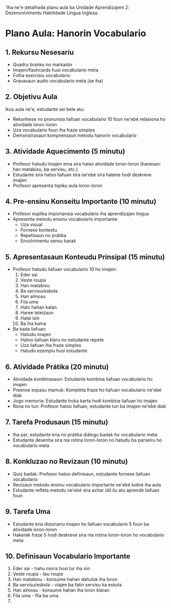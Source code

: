 'Iha ne'e detalhada planu aula ba Unidade Aprendizajem 2: Dezenvolvimentu Habilidade Lingua Inglesa:

# Plano Aula: Hanorin Vocabulario

## 1. Rekursu Nesesariu

- Quadru branku no markador
- Imajen/flashcards husi vocabulario meta
- Folha exercisiu vocabulario
- Gravasaun audio vocabulario meta (se iha)

## 2. Objetivu Aula

Ikus aula ne'e, estudante sei bele atu:
- Rekonhese no pronunsia liafuan vocabulario 10 foun ne'ebé relasiona ho atividade loron-loron
- Uza vocabulario foun iha fraze simples
- Demonstrasaun komprensaun metodu hanorin vocabulario

## 3. Atividade Aquecimento (5 minutu)

- Profesor hatudu imajen ema sira halao atividade loron-loron (hanesan: han matabixu, ba servisu, etc.)
- Estudante sira hatoo liafuan sira ne'ebé sira hatene hodi deskreve imajen
- Profesor apresenta topiku aula loron-loron

## 4. Pre-ensinu Konseitu Importante (10 minutu)

- Profesor esplika importansia vocabulario iha aprendizajen lingua
- Apresenta metodu ensinu vocabulario importante:
  - Uza visual
  - Fornese kontestu
  - Repetisaun no prátika
  - Envolvimentu sensu barak

## 5. Apresentasaun Konteudu Prinsipal (15 minutu)

- Profesor hatudu liafuan vocabulario 10 ho imajen:
  1. Eder sai
  2. Veste roupa
  3. Han matabixu
  4. Ba servisu/eskola
  5. Han almosu
  6. Fila uma
  7. Halo hahan kalan
  8. Haree teleizaun
  9. Halai isin
  10. Ba iha kama
- Ba kada liafuan:
  - Hatudu imajen
  - Hatoo liafuan klaru no estudante repete
  - Uza liafuan iha fraze simples
  - Hatudu ezemplu husi estudante

## 6. Atividade Prátika (20 minutu)

- Atividade kombinasaun: Estudante kombina liafuan vocabulario ho imajen
- Preenxe espasu mamuk: Kompleta fraze ho liafuan vocabulario ne'ebé diak
- Jogo memoria: Estudante troka karta hodi kombina liafuan ho imajen
- Rona no tun: Profesor hatoo liafuan, estudante tun ba imajen ne'ebé diak

## 7. Tarefa Produsaun (15 minutu)

- Iha par, estudante kria no prátika diálogu badak ho vocabulario meta
- Estudante desenha sira nia rotina loron-loron no hatudu ba parseiru ho vocabulario meta

## 8. Konkluzao no Revizaun (10 minutu)

- Quiz badak: Profesor hatoo definisaun, estudante fornese liafuan vocabulario
- Revizaun metodu ensinu vocabulario importante ne'ebé kobre iha aula
- Estudante refleta metodu ne'ebé sira achar útil liu atu aprende liafuan foun

## 9. Tarefa Uma

- Estudante kria disionariu imajen ho liafuan vocabulario 5 foun ba atividade loron-loron
- Hakerek fraze 5 hodi deskreve sira nia rotina loron-loron ho vocabulario meta

## 10. Definisaun Vocabulario Importante

1. Eder sai - hahu moris hosi tur iha oin
2. Veste roupa - tau roupa
3. Han matabixu - konsume hahan dahuluk iha loron
4. Ba servisu/eskola - viajen ba fatin servisu ka eskola
5. Han almosu - konsume hahan iha loron klaran
6. Fila uma - fila ba uma
7.